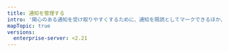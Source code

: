 ```yaml
---
title: 通知を管理する
intro: '関心のある通知を受け取りやすくするために、通知を既読としてマークできるほか、サブスクライブする、サブスクライブの通知を解除する、そしてリポジトリを Watch および Watch 解除することができます。'
mapTopic: true
versions:
  enterprise-server: <2.21
---
```


